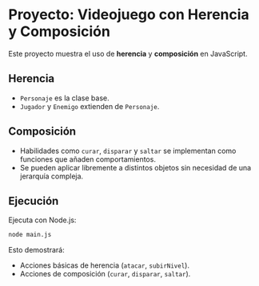 # Proyecto: Videojuego con Herencia y Composición

Este proyecto muestra el uso de **herencia** y **composición** en JavaScript.

## Herencia
- `Personaje` es la clase base.
- `Jugador` y `Enemigo` extienden de `Personaje`.

## Composición
- Habilidades como `curar`, `disparar` y `saltar` se implementan como funciones que añaden comportamientos.
- Se pueden aplicar libremente a distintos objetos sin necesidad de una jerarquía compleja.

## Ejecución
Ejecuta con Node.js:

```bash
node main.js
```

Esto demostrará:
- Acciones básicas de herencia (`atacar`, `subirNivel`).
- Acciones de composición (`curar`, `disparar`, `saltar`).
